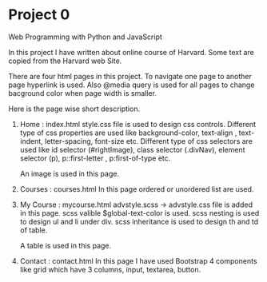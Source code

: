 # Project 0

Web Programming with Python and JavaScript

In this project I have written about online course of Harvard. Some text are copied from the Harvard web Site.

There are four html pages in this project. To navigate one page to another page hyperlink is used.
Also @media query is used for all pages to change bacground color when page width is smaller.

Here is the page wise short description.
1. Home : index.html
	style.css file is used to design css controls.
	Different type of css properties are used like background-color, text-align , text-indent, letter-spacing, font-size etc.
	Different type of css selectors are used like id selector (#rightImage), class selector (.divNav), 
	element selector (p), p::first-letter , p:first-of-type etc.
	
	An image is used in this page.

2. Courses : courses.html
	In this page ordered or unordered list are used.

3. My Course : mycourse.html
	advstyle.scss -> advstyle.css file is added in this page.
	scss valible $global-text-color is used.
	scss nesting is used to design ul and li under div.
	scss inheritance is used to design th and td of table.
		
	A table is used in this page.
	
4. Contact : contact.html
	In this page I have used Bootstrap 4 components like grid which have 3 columns, input, textarea, button.

